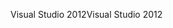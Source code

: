<span data-ttu-id="0243d-101">Visual Studio 2012</span><span class="sxs-lookup"><span data-stu-id="0243d-101">Visual Studio 2012</span></span>